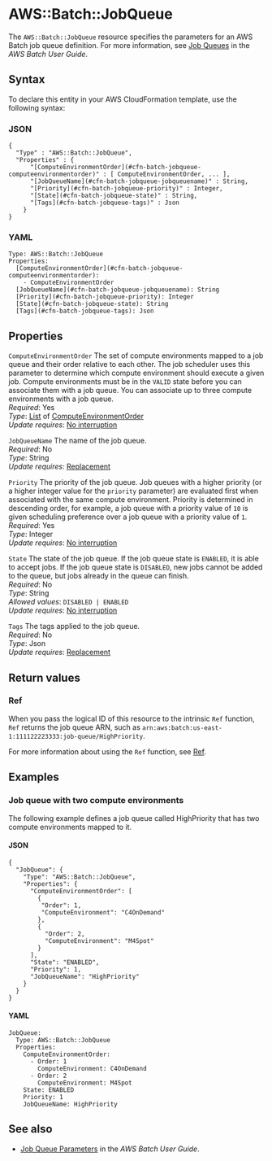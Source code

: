 # AWS::Batch::JobQueue<a name="aws-resource-batch-jobqueue"></a>

The `AWS::Batch::JobQueue` resource specifies the parameters for an AWS Batch job queue definition\. For more information, see [Job Queues](https://docs.aws.amazon.com/batch/latest/userguide/job_queues.html) in the *AWS Batch User Guide*\.

## Syntax<a name="aws-resource-batch-jobqueue-syntax"></a>

To declare this entity in your AWS CloudFormation template, use the following syntax:

### JSON<a name="aws-resource-batch-jobqueue-syntax.json"></a>

```
{
  "Type" : "AWS::Batch::JobQueue",
  "Properties" : {
      "[ComputeEnvironmentOrder](#cfn-batch-jobqueue-computeenvironmentorder)" : [ ComputeEnvironmentOrder, ... ],
      "[JobQueueName](#cfn-batch-jobqueue-jobqueuename)" : String,
      "[Priority](#cfn-batch-jobqueue-priority)" : Integer,
      "[State](#cfn-batch-jobqueue-state)" : String,
      "[Tags](#cfn-batch-jobqueue-tags)" : Json
    }
}
```

### YAML<a name="aws-resource-batch-jobqueue-syntax.yaml"></a>

```
Type: AWS::Batch::JobQueue
Properties: 
  [ComputeEnvironmentOrder](#cfn-batch-jobqueue-computeenvironmentorder): 
    - ComputeEnvironmentOrder
  [JobQueueName](#cfn-batch-jobqueue-jobqueuename): String
  [Priority](#cfn-batch-jobqueue-priority): Integer
  [State](#cfn-batch-jobqueue-state): String
  [Tags](#cfn-batch-jobqueue-tags): Json
```

## Properties<a name="aws-resource-batch-jobqueue-properties"></a>

`ComputeEnvironmentOrder`  <a name="cfn-batch-jobqueue-computeenvironmentorder"></a>
The set of compute environments mapped to a job queue and their order relative to each other\. The job scheduler uses this parameter to determine which compute environment should execute a given job\. Compute environments must be in the `VALID` state before you can associate them with a job queue\. You can associate up to three compute environments with a job queue\.  
*Required*: Yes  
*Type*: [List](aws-properties-batch-jobqueue-computeenvironmentorder.md) of [ComputeEnvironmentOrder](aws-properties-batch-jobqueue-computeenvironmentorder.md)  
*Update requires*: [No interruption](https://docs.aws.amazon.com/AWSCloudFormation/latest/UserGuide/using-cfn-updating-stacks-update-behaviors.html#update-no-interrupt)

`JobQueueName`  <a name="cfn-batch-jobqueue-jobqueuename"></a>
The name of the job queue\.  
*Required*: No  
*Type*: String  
*Update requires*: [Replacement](https://docs.aws.amazon.com/AWSCloudFormation/latest/UserGuide/using-cfn-updating-stacks-update-behaviors.html#update-replacement)

`Priority`  <a name="cfn-batch-jobqueue-priority"></a>
The priority of the job queue\. Job queues with a higher priority \(or a higher integer value for the `priority` parameter\) are evaluated first when associated with the same compute environment\. Priority is determined in descending order, for example, a job queue with a priority value of `10` is given scheduling preference over a job queue with a priority value of `1`\.  
*Required*: Yes  
*Type*: Integer  
*Update requires*: [No interruption](https://docs.aws.amazon.com/AWSCloudFormation/latest/UserGuide/using-cfn-updating-stacks-update-behaviors.html#update-no-interrupt)

`State`  <a name="cfn-batch-jobqueue-state"></a>
The state of the job queue\. If the job queue state is `ENABLED`, it is able to accept jobs\. If the job queue state is `DISABLED`, new jobs cannot be added to the queue, but jobs already in the queue can finish\.  
*Required*: No  
*Type*: String  
*Allowed values*: `DISABLED | ENABLED`  
*Update requires*: [No interruption](https://docs.aws.amazon.com/AWSCloudFormation/latest/UserGuide/using-cfn-updating-stacks-update-behaviors.html#update-no-interrupt)

`Tags`  <a name="cfn-batch-jobqueue-tags"></a>
The tags applied to the job queue\.  
*Required*: No  
*Type*: Json  
*Update requires*: [Replacement](https://docs.aws.amazon.com/AWSCloudFormation/latest/UserGuide/using-cfn-updating-stacks-update-behaviors.html#update-replacement)

## Return values<a name="aws-resource-batch-jobqueue-return-values"></a>

### Ref<a name="aws-resource-batch-jobqueue-return-values-ref"></a>

When you pass the logical ID of this resource to the intrinsic `Ref` function, `Ref` returns the job queue ARN, such as `arn:aws:batch:us-east-1:111122223333:job-queue/HighPriority`\.

For more information about using the `Ref` function, see [Ref](https://docs.aws.amazon.com/AWSCloudFormation/latest/UserGuide/intrinsic-function-reference-ref.html)\.

## Examples<a name="aws-resource-batch-jobqueue--examples"></a>

### Job queue with two compute environments<a name="aws-resource-batch-jobqueue--examples--Job_queue_with_two_compute_environments"></a>

The following example defines a job queue called HighPriority that has two compute environments mapped to it\.

#### JSON<a name="aws-resource-batch-jobqueue--examples--Job_queue_with_two_compute_environments--json"></a>

```
{
  "JobQueue": {
    "Type": "AWS::Batch::JobQueue",
    "Properties": {
      "ComputeEnvironmentOrder": [
        {
         "Order": 1,
         "ComputeEnvironment": "C4OnDemand"
        },
        {
          "Order": 2,
          "ComputeEnvironment": "M4Spot"
        }
      ],
      "State": "ENABLED",
      "Priority": 1,
      "JobQueueName": "HighPriority"
    }
  }
}
```

#### YAML<a name="aws-resource-batch-jobqueue--examples--Job_queue_with_two_compute_environments--yaml"></a>

```
JobQueue:
  Type: AWS::Batch::JobQueue
  Properties:
    ComputeEnvironmentOrder:
      - Order: 1
        ComputeEnvironment: C4OnDemand
      - Order: 2
        ComputeEnvironment: M4Spot
    State: ENABLED
    Priority: 1
    JobQueueName: HighPriority
```

## See also<a name="aws-resource-batch-jobqueue--seealso"></a>
+  [Job Queue Parameters](https://docs.aws.amazon.com/batch/latest/userguide/job_queue_parameters.html) in the *AWS Batch User Guide*\.